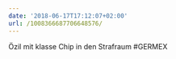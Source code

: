 ```yaml
---
date: '2018-06-17T17:12:07+02:00'
url: /1008366687706648576/
---
```

Özil mit klasse Chip in den Strafraum #GERMEX

